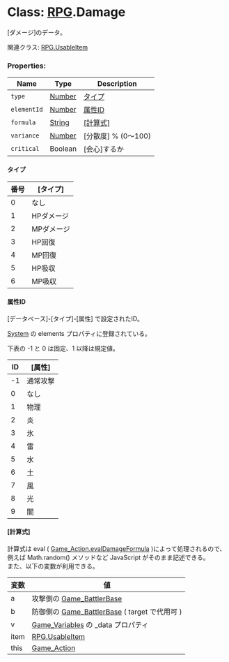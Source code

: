 # Class: [RPG](RPG.md).Damage
[ダメージ]のデータ。

関連クラス: [RPG.UsableItem](RPG.UsableItem.md)
### Properties:

| Name | Type | Description |
| --- | --- | --- |
| `type` | [Number](Number.md) | [タイプ](RPG.Damage.md#タイプ) |
| `elementId` | [Number](Number.md) | [属性ID](RPG.Damage.md#属性id) |
| `formula` | [String](String.md) | [[計算式]](RPG.Damage.md#計算式) |
| `variance` | [Number](Number.md) | [分散度] % (0〜100) |
| `critical` | Boolean | [会心]するか |
#### タイプ

| 番号 | [タイプ] |
| --- | --- |
|  0 | なし ||  1 | HPダメージ ||  2 | MPダメージ ||  3 | HP回復 ||  4 | MP回復 ||  5 | HP吸収 ||  6 | MP吸収 |

#### 属性ID

[データベース]-[タイプ]-[属性] で設定されたID。

 [System](RPG.System.md) の elements プロパティに登録されている。
 
 下表の -1 と 0 は固定、1 以降は規定値。

| ID | [属性] |
| --- | --- |
| -1 | 通常攻撃 |
| 0 | なし |
| 1 | 物理 |
| 2 | 炎 |
| 3 | 氷 |
| 4 | 雷 |
| 5 | 水 |
| 6 | 土 |
| 7 | 風 |
| 8 | 光 |
| 9 | 闇 |

#### [計算式]
計算式は eval ( [Game_Action.evalDamageFormula](Game_Action.md#evaldamageformula-target--number) )によって処理されるので、例えば Math.random() メソッドなど JavaScript がそのまま記述できる。<br />
また、以下の変数が利用できる。

| 変数 | 値 |
| --- | --- |
| a | 攻撃側の [Game_BattlerBase](Game_BattlerBase.md) |
| b | 防御側の [Game_BattlerBase](Game_BattlerBase.md) ( target で代用可 ) |
| v | [Game_Variables](Game_Variables.md) の \_data プロパティ |
| item | [RPG.UsableItem](RPG.UsableItem.md) |
| this | [Game_Action](Game_Action.md) |



